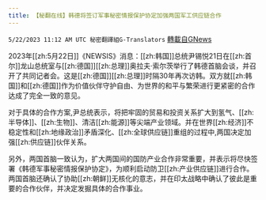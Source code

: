 ```yaml
---
title: 【秘翻在线】韩德将签订军事秘密情报保护协定加强两国军工供应链合作
---
```

`5/22/2023 11:12 AM UTC 秘密翻譯組G-Translators` [轉載自GNews](https://gnews.org/articles/1321065)

2023年[[zh:5月22日]]《NEWSIS》消息：[[zh:韩国]]总统尹锡悦21日在[[zh:首尔]]龙山总统室与[[zh:德国]][[zh:总理]]奥拉夫·索尔茨举行了韩德首脑会谈，并召开了共同记者会。这是[[zh:德国]][[zh:总理]]时隔30年再次访韩。双方就[[zh:韩国]]和[[zh:德国]]作为价值伙伴守护自由、为世界的和平与繁荣进行更紧密的合作达成了完全一致的意见。

对于具体的合作方案,尹总统表示，将把牢固的贸易和投资关系扩大到氢气、[[zh:半导体]]、[[zh:生物]]、清洁[[zh:能源]]等尖端产业领域。并在世界[[zh:经济]]不稳定性和[[zh:地缘政治]]矛盾深化、[[zh:全球供应链]]重组的过程中,两国决定加强[[zh:供应链]]伙伴关系。

另外，两国首脑一致认为，扩大两国间的国防产业合作非常重要，并表示将尽快签署《韩德军事秘密情报保护协定》，为顺利启动防卫[[zh:产业供应链]]进行合作。两国首脑还确认了协助[[zh:朝鲜]]无核化的意志，并在印太战略中确认了彼此是重要的合作伙伴，并决定发掘具体的合作事业。
